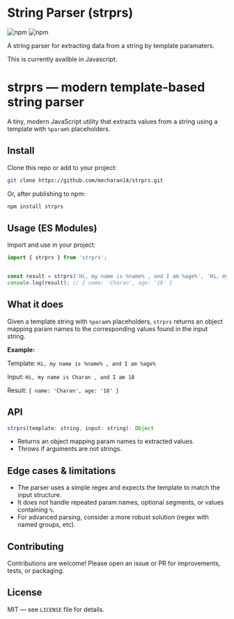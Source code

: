# String Parser (strprs)

![npm](https://img.shields.io/npm/v/strprs.svg)
![npm](https://img.shields.io/npm/dm/strprs.svg)

A string parser for extracting data from a string by template paramaters.

This is currently availble in Javascript.

# strprs — modern template-based string parser

A tiny, modern JavaScript utility that extracts values from a string using a template with `%param%` placeholders.

## Install

Clone this repo or add to your project:

```sh
git clone https://github.com/mecharan14/strprs.git
```

Or, after publishing to npm:

```sh
npm install strprs
```

## Usage (ES Modules)

Import and use in your project:

```js
import { strprs } from 'strprs';


const result = strprs('Hi, my name is %name% , and I am %age%', 'Hi, my name is Charan , and I am 18');
console.log(result); // { name: 'Charan', age: '18' }
```

## What it does

Given a template string with `%param%` placeholders, `strprs` returns an object mapping param names to the corresponding values found in the input string.

**Example:**

Template: `Hi, my name is %name% , and I am %age%`

Input:   `Hi, my name is Charan , and I am 18`

Result: `{ name: 'Charan', age: '18' }`

## API

```js
strprs(template: string, input: string): Object
```

- Returns an object mapping param names to extracted values.
- Throws if arguments are not strings.

## Edge cases & limitations

- The parser uses a simple regex and expects the template to match the input structure.
- It does not handle repeated param names, optional segments, or values containing `%`.
- For advanced parsing, consider a more robust solution (regex with named groups, etc).

## Contributing

Contributions are welcome! Please open an issue or PR for improvements, tests, or packaging.

## License

MIT — see `LICENSE` file for details.
